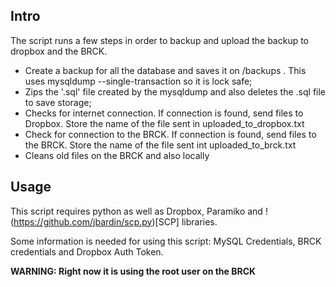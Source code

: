 ## Intro ##
The script runs a few steps in order to backup and upload the backup to dropbox and the BRCK.

* Create a backup for all the database and saves it on /backups . This uses mysqldump --single-transaction so it is lock safe;
* Zips the '.sql' file created by the mysqldump and also deletes the .sql file to save storage;
* Checks for internet connection. If connection is found, send files to Dropbox. Store the name of the file sent in uploaded_to_dropbox.txt
* Check for connection to the BRCK. If connection is found, send files to the BRCK. Store the name of the file sent int uploaded_to_brck.txt
* Cleans old files on the BRCK and also locally

## Usage ##

This script requires python as well as Dropbox, Paramiko and !(https://github.com/jbardin/scp.py)[SCP] libraries.

Some information is needed for using this script: MySQL Credentials, BRCK credentials and Dropbox Auth Token.

**WARNING: Right now it is using the root user on the BRCK**